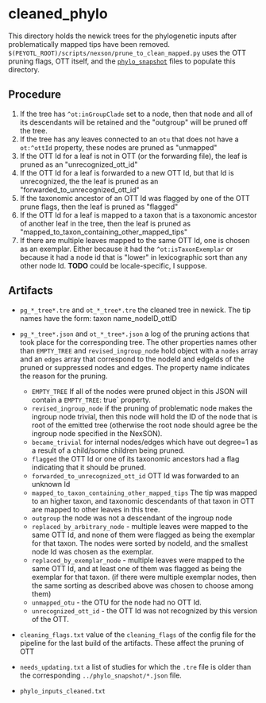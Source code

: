 # cleaned_phylo
This directory holds the newick trees for the phylogenetic inputs after problematically
mapped tips have been removed.
`$(PEYOTL_ROOT)/scripts/nexson/prune_to_clean_mapped.py` uses the OTT pruning flags,
OTT itself, and the [`phylo_snapshot`](../phylo_snapshot/README.md) files to populate
this directory.

## Procedure
  1. If the tree has `^ot:inGroupClade` set to a node, then that node and all of
  its descendants will be retained and the "outgroup" will be pruned off the tree.
  2. If the tree has any leaves connected to an `otu` that does not have a `ot:^ottId`
  property, these nodes are pruned as "unmapped"
  3. If the OTT Id for a leaf is not in OTT (or the forwarding file), the leaf is
  pruned as an "unrecognized_ott_id"
  4. If the OTT Id for a leaf is forwarded to a new OTT Id, but that Id is unrecognized,
  the the leaf is pruned as an "forwarded_to_unrecognized_ott_id"
  5. If the taxonomic ancestor of an OTT Id was flagged by one of the OTT prune flags,
  then the leaf is pruned as "flagged"
  6. If the OTT Id for a leaf is mapped to a taxon that is a taxonomic ancestor
  of another leaf in the tree, then the leaf is pruned as "mapped_to_taxon_containing_other_mapped_tips"
  7. If there are multiple leaves mapped to the same OTT Id, one is chosen as an 
  exemplar. Either because it had the `^ot:isTaxonExemplar` or because it had a node
  id that is "lower" in lexicographic sort than any other node Id. **TODO** could be locale-specific, I suppose.

## Artifacts
  * `pg_*_tree*.tre` and `ot_*_tree*.tre` the cleaned tree in newick. The tip 
  names have the form: taxon name_nodeID_ottID

  * `pg_*_tree*.json` and `ot_*_tree*.json` a log of the pruning actions that 
  took place for the corresponding tree. 
  The other properties names other than `EMPTY_TREE` and `revised_ingroup_node`
  hold object with a `nodes` array and an `edges` array
  that correspond to the nodeId and edgeIds of the pruned or suppressed nodes and
  edges. The property name indicates the reason for the pruning.
    * `EMPTY_TREE` If all of the nodes were pruned object in this JSON will contain a 
    `EMPTY_TREE`: true` property. 
    * `revised_ingroup_node` if the pruning of problematic node makes the ingroup
    node trivial, then this node will hold the ID of the node that is root of the
    emitted tree (otherwise the root node should agree be the ingroup node specified
    in the NexSON).
    * `became_trivial` for internal nodes/edges which have out degree=1 as a result
    of a child/some children being pruned.
    * `flagged` the OTT Id or one of its taxonomic ancestors had a flag indicating
    that it should be pruned.
    * `forwarded_to_unrecognized_ott_id` OTT Id was forwarded to an unknown Id
    * `mapped_to_taxon_containing_other_mapped_tips` The tip was mapped to an
    higher taxon, and taxonomic descendants of that taxon in OTT are mapped to
    other leaves in this tree.
    * `outgroup` the node was not a descendant of the ingroup node
    * `replaced_by_arbitrary_node` - multiple leaves were mapped to the same
    OTT Id, and none of them were flagged as being the exemplar for that taxon. 
    The nodes were sorted by nodeId, and the smallest node Id was chosen as the
    exemplar.
    * `replaced_by_exemplar_node` - multiple leaves were mapped to the same
    OTT Id, and at least one of them was flagged as being the exemplar for that taxon. 
    (if there were multiple exemplar nodes, then the same sorting as described above
    was chosen to choose among them)
    * `unmapped_otu` - the OTU for the node had no OTT Id.
    * `unrecognized_ott_id` - the OTT Id was not recognized by this version of 
    the OTT.

  * `cleaning_flags.txt` value of the `cleaning_flags` of the config file for
  the pipeline for the last build of the artifacts. These affect the pruning
  of OTT

  * `needs_updating.txt` a list of studies for which the `.tre` file is older than
  the corresponding `../phylo_snapshot/*.json` file.

  * `phylo_inputs_cleaned.txt`
